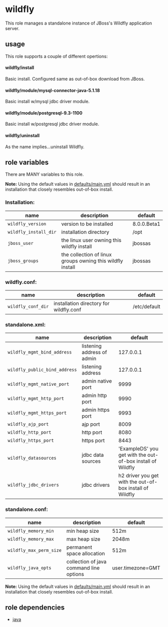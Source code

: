 # wildfly 

This role manages a standalone instance of JBoss's Wildfly application server.

## usage

This role supports a couple of different opertions:

#### wildfly/install

Basic install.  Configured same as out-of-box download from JBoss. 

#### wildfly/module/mysql-connector-java-5.1.18 

Basic install w/mysql jdbc driver module. 

#### wildfly/module/postgresql-9.3-1100 

Basic install w/postgresql jdbc driver module.
 
#### wildfly/uninstall 

As the name implies...uninstall Wildfly. 

## role variables

There are MANY variables to this role. 

**Note:** Using the default values in [defaults/main.yml](https://github.com/pinterb/bootstrap/blob/master/provisioning/ansible/roles/wildfly/install/defaults/main.yml) should result in an installation that closely resembles out-of-box install.

### Installation:

|name|description|default|
|----|-----------|-------|
|`wildfly_version`|version to be installed|8.0.0.Beta1|
|`wildfly_install_dir`|installation directory|/opt|
|`jboss_user`|the linux user owning this wildfly install|jbossas|
|`jboss_groups`|the collection of linux groups owning this wildfly install|jbossas|


### wildfly.conf:

|name|description|default|
|----|-----------|-------|
|`wildfly_conf_dir`|installation directory for wildfly.conf|/etc/default|


### standalone.xml:

|name|description|default|
|----|-----------|-------|
|`wildfly_mgmt_bind_address`|listening address of admin|127.0.0.1|
|`wildfly_public_bind_address`|listening address|127.0.0.1|
|`wildfly_mgmt_native_port`|admin native port|9999|
|`wildfly_mgmt_http_port`|admin http port|9990|
|`wildfly_mgmt_https_port`|admin https port|9993|
|`wildfly_ajp_port`|ajp port|8009|
|`wildfly_http_port`|http port|8080|
|`wildfly_https_port`|https port|8443|
|`wildfly_datasources`|jdbc data sources|'ExampleDS' you get with the out-of-box install of Wildfly|
|`wildfly_jdbc_drivers`|jdbc drivers|h2 driver you get with the out-of-box install of Wildfly|


### standalone.conf:

|name|description|default|
|----|-----------|-------|
|`wildfly_memory_min`|min heap size|512m|
|`wildfly_memory_max`|max heap size|2048m|
|`wildfly_max_perm_size`|permanent space allocation|512m|
|`wildfly_java_opts`|collection of java command line options|user.timezone=GMT|


**Note:** Using the default values in [defaults/main.yml](https://github.com/pinterb/bootstrap/tree/master/provisioning/ansible/roles/wildfly/install/defaults/main.yaml) should result in an installation that closely resembles out-of-box install.

## role dependencies

  * [java](https://github.com/pinterb/bootstrap/tree/master/provisioning/ansible/roles/java)
